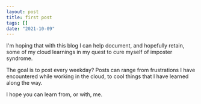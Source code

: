 ```yaml
---
layout: post
title: first post
tags: []
date: "2021-10-09"
---
```


I'm hoping that with this blog I can help document, and hopefully retain, some of my cloud learnings in my quest to cure myself of imposter syndrome.

The goal is to post every weekday? Posts can range from frustrations I have encountered while working in the cloud, to cool things that I have learned along the way.

I hope you can learn from, or with, me.
